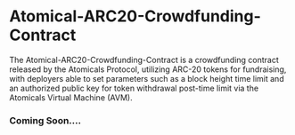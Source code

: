 # Atomical-ARC20-Crowdfunding-Contract
The Atomical-ARC20-Crowdfunding-Contract is a crowdfunding contract released by the Atomicals Protocol, utilizing ARC-20 tokens for fundraising, with deployers able to set parameters such as a block height time limit and an authorized public key for token withdrawal post-time limit via the Atomicals Virtual Machine (AVM).

### Coming Soon....
 
